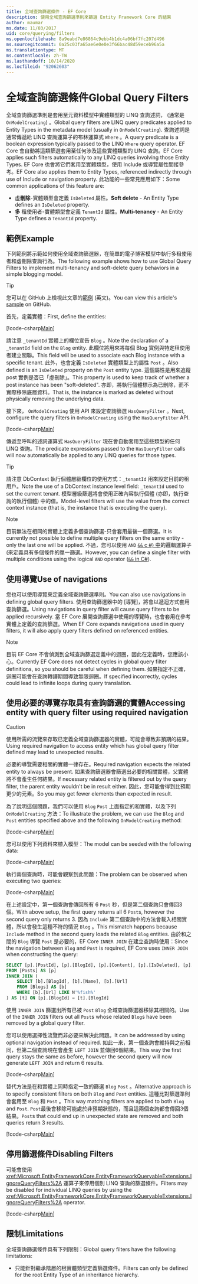 ```yaml
---
title: 全域查詢篩選條件 - EF Core
description: 使用全域查詢篩選準則來篩選 Entity Framework Core 的結果
author: maumar
ms.date: 11/03/2017
uid: core/querying/filters
ms.openlocfilehash: 8a9eabd7e86864c9ebb4b1dc4a06bf7fc207d496
ms.sourcegitcommit: 0a25c03fa65ae6e0e0e3f66bac48d59eceb96a5a
ms.translationtype: MT
ms.contentlocale: zh-TW
ms.lasthandoff: 10/14/2020
ms.locfileid: "92062603"
---
```

# <a name="global-query-filters"></a><span data-ttu-id="39583-103">全域查詢篩選條件</span><span class="sxs-lookup"><span data-stu-id="39583-103">Global Query Filters</span></span>

<span data-ttu-id="39583-104">全域查詢篩選準則是套用至元資料模型中實體類型的 LINQ 查詢述詞， (通常是 `OnModelCreating`) 。</span><span class="sxs-lookup"><span data-stu-id="39583-104">Global query filters are LINQ query predicates applied to Entity Types in the metadata model (usually in `OnModelCreating`).</span></span> <span data-ttu-id="39583-105">查詢述詞是通常傳遞給 LINQ 查詢運算子的布林運算式 `Where` 。</span><span class="sxs-lookup"><span data-stu-id="39583-105">A query predicate is a boolean expression typically passed to the LINQ `Where` query operator.</span></span>  <span data-ttu-id="39583-106">EF Core 會自動將這類篩選套用至任何涉及這些實體類型的 LINQ 查詢。</span><span class="sxs-lookup"><span data-stu-id="39583-106">EF Core applies such filters automatically to any LINQ queries involving those Entity Types.</span></span>  <span data-ttu-id="39583-107">EF Core 也會將它們套用至實體類型，使用 Include 或導覽屬性間接參考。</span><span class="sxs-lookup"><span data-stu-id="39583-107">EF Core also applies them to Entity Types, referenced indirectly through use of Include or navigation property.</span></span> <span data-ttu-id="39583-108">此功能的一些常見應用如下：</span><span class="sxs-lookup"><span data-stu-id="39583-108">Some common applications of this feature are:</span></span>

* <span data-ttu-id="39583-109">虛**刪除**-實體類型會定義 `IsDeleted` 屬性。</span><span class="sxs-lookup"><span data-stu-id="39583-109">**Soft delete** - An Entity Type defines an `IsDeleted` property.</span></span>
* <span data-ttu-id="39583-110">**多** 租使用者-實體類型會定義 `TenantId` 屬性。</span><span class="sxs-lookup"><span data-stu-id="39583-110">**Multi-tenancy** - An Entity Type defines a `TenantId` property.</span></span>

## <a name="example"></a><span data-ttu-id="39583-111">範例</span><span class="sxs-lookup"><span data-stu-id="39583-111">Example</span></span>

<span data-ttu-id="39583-112">下列範例將示範如何使用全域查詢篩選器，在簡單的電子博客模型中執行多租使用者和虛刪除查詢行為。</span><span class="sxs-lookup"><span data-stu-id="39583-112">The following example shows how to use Global Query Filters to implement multi-tenancy and soft-delete query behaviors in a simple blogging model.</span></span>

> [!TIP]
> <span data-ttu-id="39583-113">您可以在 GitHub 上檢視此文章的[範例](https://github.com/dotnet/EntityFramework.Docs/tree/master/samples/core/Querying/QueryFilters) \(英文\)。</span><span class="sxs-lookup"><span data-stu-id="39583-113">You can view this article's [sample](https://github.com/dotnet/EntityFramework.Docs/tree/master/samples/core/Querying/QueryFilters) on GitHub.</span></span>

<span data-ttu-id="39583-114">首先，定義實體：</span><span class="sxs-lookup"><span data-stu-id="39583-114">First, define the entities:</span></span>

[!code-csharp[Main](../../../samples/core/Querying/QueryFilters/Entities.cs#Entities)]

<span data-ttu-id="39583-115">請注意 `_tenantId` 實體上的欄位宣告 `Blog` 。</span><span class="sxs-lookup"><span data-stu-id="39583-115">Note the declaration of a `_tenantId` field on the `Blog` entity.</span></span> <span data-ttu-id="39583-116">此欄位將用來將每個 Blog 實例與特定租使用者建立關聯。</span><span class="sxs-lookup"><span data-stu-id="39583-116">This field will be used to associate each Blog instance with a specific tenant.</span></span> <span data-ttu-id="39583-117">此外，也會定義 `IsDeleted` 實體類型上的屬性 `Post` 。</span><span class="sxs-lookup"><span data-stu-id="39583-117">Also defined is an `IsDeleted` property on the `Post` entity type.</span></span> <span data-ttu-id="39583-118">這個屬性是用來追蹤 post 實例是否已「虛刪除」。</span><span class="sxs-lookup"><span data-stu-id="39583-118">This property is used to keep track of whether a post instance has been "soft-deleted".</span></span> <span data-ttu-id="39583-119">亦即，將執行個體標示為已刪除，而不實際移除底層資料。</span><span class="sxs-lookup"><span data-stu-id="39583-119">That is, the instance is marked as deleted without physically removing the underlying data.</span></span>

<span data-ttu-id="39583-120">接下來， `OnModelCreating` 使用 API 來設定查詢篩選 `HasQueryFilter` 。</span><span class="sxs-lookup"><span data-stu-id="39583-120">Next, configure the query filters in `OnModelCreating` using the `HasQueryFilter` API.</span></span>

[!code-csharp[Main](../../../samples/core/Querying/QueryFilters/BloggingContext.cs#FilterConfiguration)]

<span data-ttu-id="39583-121">傳遞至呼叫的述詞運算式 `HasQueryFilter` 現在會自動套用至這些類型的任何 LINQ 查詢。</span><span class="sxs-lookup"><span data-stu-id="39583-121">The predicate expressions passed to the `HasQueryFilter` calls will now automatically be applied to any LINQ queries for those types.</span></span>

> [!TIP]
> <span data-ttu-id="39583-122">請注意 DbContext 執行個體層級欄位的使用方式：`_tenantId` 用來設定目前的租用戶。</span><span class="sxs-lookup"><span data-stu-id="39583-122">Note the use of a DbContext instance level field: `_tenantId` used to set the current tenant.</span></span> <span data-ttu-id="39583-123">模型層級篩選將會使用正確內容執行個體 (亦即，執行查詢的執行個體) 中的值。</span><span class="sxs-lookup"><span data-stu-id="39583-123">Model-level filters will use the value from the correct context instance (that is, the instance that is executing the query).</span></span>

> [!NOTE]
> <span data-ttu-id="39583-124">目前無法在相同的實體上定義多個查詢篩選-只會套用最後一個篩選。</span><span class="sxs-lookup"><span data-stu-id="39583-124">It is currently not possible to define multiple query filters on the same entity - only the last one will be applied.</span></span> <span data-ttu-id="39583-125">不過，您可以使用 `AND` [ `&&` c #) 中](/dotnet/csharp/language-reference/operators/boolean-logical-operators#conditional-logical-and-operator-)的邏輯運算子 (來定義具有多個條件的單一篩選。</span><span class="sxs-lookup"><span data-stu-id="39583-125">However, you can define a single filter with multiple conditions using the logical `AND` operator ([`&&` in C#](/dotnet/csharp/language-reference/operators/boolean-logical-operators#conditional-logical-and-operator-)).</span></span>

## <a name="use-of-navigations"></a><span data-ttu-id="39583-126">使用導覽</span><span class="sxs-lookup"><span data-stu-id="39583-126">Use of navigations</span></span>

<span data-ttu-id="39583-127">您也可以使用導覽來定義全域查詢篩選準則。</span><span class="sxs-lookup"><span data-stu-id="39583-127">You can also use navigations in defining global query filters.</span></span> <span data-ttu-id="39583-128">使用查詢篩選器中的 [導覽]，將會以遞迴方式套用查詢篩選。</span><span class="sxs-lookup"><span data-stu-id="39583-128">Using navigations in query filter will cause query filters to be applied recursively.</span></span> <span data-ttu-id="39583-129">當 EF Core 展開查詢篩選中使用的導覽時，也會套用在參考實體上定義的查詢篩選。</span><span class="sxs-lookup"><span data-stu-id="39583-129">When EF Core expands navigations used in query filters, it will also apply query filters defined on referenced entities.</span></span>

> [!NOTE]
> <span data-ttu-id="39583-130">目前 EF Core 不會偵測到全域查詢篩選定義中的迴圈，因此在定義時，您應該小心。</span><span class="sxs-lookup"><span data-stu-id="39583-130">Currently EF Core does not detect cycles in global query filter definitions, so you should be careful when defining them.</span></span> <span data-ttu-id="39583-131">如果指定不正確，迴圈可能會在查詢轉譯期間導致無限迴圈。</span><span class="sxs-lookup"><span data-stu-id="39583-131">If specified incorrectly, cycles could lead to infinite loops during query translation.</span></span>

## <a name="accessing-entity-with-query-filter-using-required-navigation"></a><span data-ttu-id="39583-132">使用必要的導覽存取具有查詢篩選的實體</span><span class="sxs-lookup"><span data-stu-id="39583-132">Accessing entity with query filter using required navigation</span></span>

> [!CAUTION]
> <span data-ttu-id="39583-133">使用所需的流覽來存取已定義全域查詢篩選器的實體，可能會導致非預期的結果。</span><span class="sxs-lookup"><span data-stu-id="39583-133">Using required navigation to access entity which has global query filter defined may lead to unexpected results.</span></span>

<span data-ttu-id="39583-134">必要的導覽需要相關的實體一律存在。</span><span class="sxs-lookup"><span data-stu-id="39583-134">Required navigation expects the related entity to always be present.</span></span> <span data-ttu-id="39583-135">如果查詢篩選器會篩選出必要的相關實體，父實體將不會產生任何結果。</span><span class="sxs-lookup"><span data-stu-id="39583-135">If necessary related entity is filtered out by the query filter, the parent entity wouldn't be in result either.</span></span> <span data-ttu-id="39583-136">因此，您可能會得到比預期更少的元素。</span><span class="sxs-lookup"><span data-stu-id="39583-136">So you may get fewer elements than expected in result.</span></span>

<span data-ttu-id="39583-137">為了說明這個問題，我們可以使用 `Blog` `Post` 上面指定的和實體，以及下列 `OnModelCreating` 方法：</span><span class="sxs-lookup"><span data-stu-id="39583-137">To illustrate the problem, we can use the `Blog` and `Post` entities specified above and the following `OnModelCreating` method:</span></span>

[!code-csharp[Main](../../../samples/core/Querying/QueryFilters/FilteredBloggingContextRequired.cs#IncorrectFilter)]

<span data-ttu-id="39583-138">您可以使用下列資料來植入模型：</span><span class="sxs-lookup"><span data-stu-id="39583-138">The model can be seeded with the following data:</span></span>

[!code-csharp[Main](../../../samples/core/Querying/QueryFilters/Program.cs#SeedData)]

<span data-ttu-id="39583-139">執行兩個查詢時，可能會觀察到此問題：</span><span class="sxs-lookup"><span data-stu-id="39583-139">The problem can be observed when executing two queries:</span></span>

[!code-csharp[Main](../../../samples/core/Querying/QueryFilters/Program.cs#Queries)]

<span data-ttu-id="39583-140">在上述設定中，第一個查詢會傳回所有 6 `Post` 秒，但是第二個查詢只會傳回3個。</span><span class="sxs-lookup"><span data-stu-id="39583-140">With above setup, the first query returns all 6 `Post`s, however the second query only returns 3.</span></span> <span data-ttu-id="39583-141">因為 `Include` 第二個查詢中的方法會載入相關實體，所以會發生這種不符的情況 `Blog` 。</span><span class="sxs-lookup"><span data-stu-id="39583-141">This mismatch happens because `Include` method in the second query loads the related `Blog` entities.</span></span> <span data-ttu-id="39583-142">由於和之間的 `Blog` 導覽 `Post` 是必要的，EF Core `INNER JOIN` 在建立查詢時使用：</span><span class="sxs-lookup"><span data-stu-id="39583-142">Since the navigation between `Blog` and `Post` is required, EF Core uses `INNER JOIN` when constructing the query:</span></span>

```sql
SELECT [p].[PostId], [p].[BlogId], [p].[Content], [p].[IsDeleted], [p].[Title], [t].[BlogId], [t].[Name], [t].[Url]
FROM [Posts] AS [p]
INNER JOIN (
    SELECT [b].[BlogId], [b].[Name], [b].[Url]
    FROM [Blogs] AS [b]
    WHERE [b].[Url] LIKE N'%fish%'
) AS [t] ON [p].[BlogId] = [t].[BlogId]
```

<span data-ttu-id="39583-143">使用 `INNER JOIN` 篩選出所有已被 `Post` `Blog` 全域查詢篩選器移除其相關的。</span><span class="sxs-lookup"><span data-stu-id="39583-143">Use of the `INNER JOIN` filters out all `Post`s whose related `Blog`s have been removed by a global query filter.</span></span>

<span data-ttu-id="39583-144">您可以使用選擇性流覽而非必要來解決此問題。</span><span class="sxs-lookup"><span data-stu-id="39583-144">It can be addressed by using optional navigation instead of required.</span></span>
<span data-ttu-id="39583-145">如此一來，第一個查詢會維持與之前相同，但第二個查詢現在會產生 `LEFT JOIN` 並傳回6個結果。</span><span class="sxs-lookup"><span data-stu-id="39583-145">This way the first query stays the same as before, however the second query will now generate `LEFT JOIN` and return 6 results.</span></span>

[!code-csharp[Main](../../../samples/core/Querying/QueryFilters/FilteredBloggingContextRequired.cs#OptionalNavigation)]

<span data-ttu-id="39583-146">替代方法是在和實體上同時指定一致的篩選 `Blog` `Post` 。</span><span class="sxs-lookup"><span data-stu-id="39583-146">Alternative approach is to specify consistent filters on both `Blog` and `Post` entities.</span></span>
<span data-ttu-id="39583-147">這種比對篩選準則會套用至 `Blog` 和 `Post` 。</span><span class="sxs-lookup"><span data-stu-id="39583-147">This way matching filters are applied to both `Blog` and `Post`.</span></span> <span data-ttu-id="39583-148">`Post`最後會移除可能處於非預期狀態的，而且這兩個查詢都會傳回3個結果。</span><span class="sxs-lookup"><span data-stu-id="39583-148">`Post`s that could end up in unexpected state are removed and both queries return 3 results.</span></span>

[!code-csharp[Main](../../../samples/core/Querying/QueryFilters/FilteredBloggingContextRequired.cs#MatchingFilters)]

## <a name="disabling-filters"></a><span data-ttu-id="39583-149">停用篩選條件</span><span class="sxs-lookup"><span data-stu-id="39583-149">Disabling Filters</span></span>

<span data-ttu-id="39583-150">可能會使用 <xref:Microsoft.EntityFrameworkCore.EntityFrameworkQueryableExtensions.IgnoreQueryFilters%2A> 運算子來停用個別 LINQ 查詢的篩選條件。</span><span class="sxs-lookup"><span data-stu-id="39583-150">Filters may be disabled for individual LINQ queries by using the <xref:Microsoft.EntityFrameworkCore.EntityFrameworkQueryableExtensions.IgnoreQueryFilters%2A> operator.</span></span>

[!code-csharp[Main](../../../samples/core/Querying/QueryFilters/Program.cs#IgnoreFilters)]

## <a name="limitations"></a><span data-ttu-id="39583-151">限制</span><span class="sxs-lookup"><span data-stu-id="39583-151">Limitations</span></span>

<span data-ttu-id="39583-152">全域查詢篩選條件具有下列限制：</span><span class="sxs-lookup"><span data-stu-id="39583-152">Global query filters have the following limitations:</span></span>

* <span data-ttu-id="39583-153">只能針對繼承階層的根實體類型定義篩選條件。</span><span class="sxs-lookup"><span data-stu-id="39583-153">Filters can only be defined for the root Entity Type of an inheritance hierarchy.</span></span>
